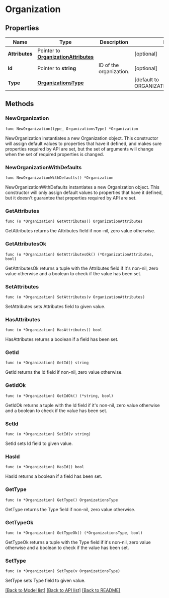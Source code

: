# Organization

## Properties

Name | Type | Description | Notes
---- | ---- | ----------- | ------
**Attributes** | Pointer to [**OrganizationAttributes**](OrganizationAttributes.md) |  | [optional] 
**Id** | Pointer to **string** | ID of the organization. | [optional] 
**Type** | [**OrganizationsType**](OrganizationsType.md) |  | [default to ORGANIZATIONSTYPE_ORGS]

## Methods

### NewOrganization

`func NewOrganization(type_ OrganizationsType) *Organization`

NewOrganization instantiates a new Organization object.
This constructor will assign default values to properties that have it defined,
and makes sure properties required by API are set, but the set of arguments
will change when the set of required properties is changed.

### NewOrganizationWithDefaults

`func NewOrganizationWithDefaults() *Organization`

NewOrganizationWithDefaults instantiates a new Organization object.
This constructor will only assign default values to properties that have it defined,
but it doesn't guarantee that properties required by API are set.

### GetAttributes

`func (o *Organization) GetAttributes() OrganizationAttributes`

GetAttributes returns the Attributes field if non-nil, zero value otherwise.

### GetAttributesOk

`func (o *Organization) GetAttributesOk() (*OrganizationAttributes, bool)`

GetAttributesOk returns a tuple with the Attributes field if it's non-nil, zero value otherwise
and a boolean to check if the value has been set.

### SetAttributes

`func (o *Organization) SetAttributes(v OrganizationAttributes)`

SetAttributes sets Attributes field to given value.

### HasAttributes

`func (o *Organization) HasAttributes() bool`

HasAttributes returns a boolean if a field has been set.

### GetId

`func (o *Organization) GetId() string`

GetId returns the Id field if non-nil, zero value otherwise.

### GetIdOk

`func (o *Organization) GetIdOk() (*string, bool)`

GetIdOk returns a tuple with the Id field if it's non-nil, zero value otherwise
and a boolean to check if the value has been set.

### SetId

`func (o *Organization) SetId(v string)`

SetId sets Id field to given value.

### HasId

`func (o *Organization) HasId() bool`

HasId returns a boolean if a field has been set.

### GetType

`func (o *Organization) GetType() OrganizationsType`

GetType returns the Type field if non-nil, zero value otherwise.

### GetTypeOk

`func (o *Organization) GetTypeOk() (*OrganizationsType, bool)`

GetTypeOk returns a tuple with the Type field if it's non-nil, zero value otherwise
and a boolean to check if the value has been set.

### SetType

`func (o *Organization) SetType(v OrganizationsType)`

SetType sets Type field to given value.



[[Back to Model list]](../README.md#documentation-for-models) [[Back to API list]](../README.md#documentation-for-api-endpoints) [[Back to README]](../README.md)


